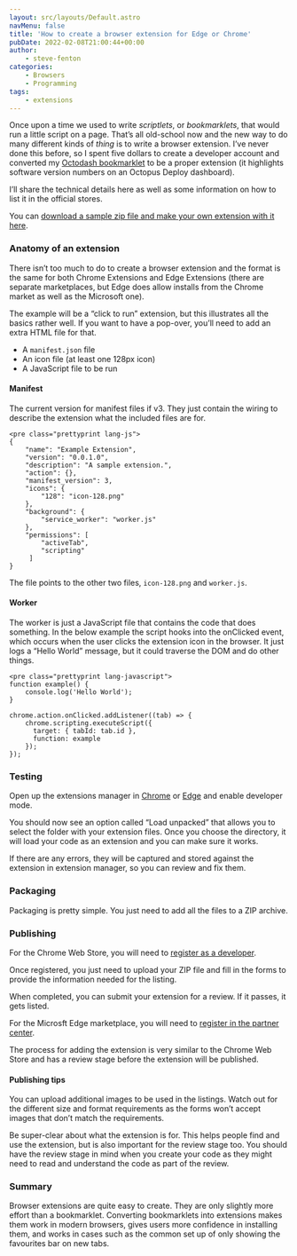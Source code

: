 ```yaml
---
layout: src/layouts/Default.astro
navMenu: false
title: 'How to create a browser extension for Edge or Chrome'
pubDate: 2022-02-08T21:00:44+00:00
author:
    - steve-fenton
categories:
    - Browsers
    - Programming
tags:
    - extensions
---
```


Once upon a time we used to write *scriptlets*, or *bookmarklets*, that would run a little script on a page. That’s all old-school now and the new way to do many different kinds of *thing* is to write a browser extension. I’ve never done this before, so I spent five dollars to create a developer account and converted my [Octodash bookmarklet](https://www.stevefenton.co.uk/2016/05/highlight-versions-on-octopus-deploy-dashboard/) to be a proper extension (it highlights software version numbers on an Octopus Deploy dashboard).

I’ll share the technical details here as well as some information on how to list it in the official stores.

You can [download a sample zip file and make your own extension with it here](https://www.stevefenton.co.uk/wp-content/uploads/2022/02/example.zip).

### Anatomy of an extension

There isn’t too much to do to create a browser extension and the format is the same for both Chrome Extensions and Edge Extensions (there are separate marketplaces, but Edge does allow installs from the Chrome market as well as the Microsoft one).

The example will be a “click to run” extension, but this illustrates all the basics rather well. If you want to have a pop-over, you’ll need to add an extra HTML file for that.

- A `manifest.json` file
- An icon file (at least one 128px icon)
- A JavaScript file to be run

#### Manifest

The current version for manifest files if v3. They just contain the wiring to describe the extension what the included files are for.

```
<pre class="prettyprint lang-js">
{
    "name": "Example Extension", 
    "version": "0.0.1.0",
    "description": "A sample extension.",
    "action": {},
    "manifest_version": 3,
    "icons": {
        "128": "icon-128.png"
    },
	"background": {
        "service_worker": "worker.js"
    },
    "permissions": [
        "activeTab",
        "scripting"
     ]
}
```
The file points to the other two files, `icon-128.png` and `worker.js`.

#### Worker

The worker is just a JavaScript file that contains the code that does something. In the below example the script hooks into the onClicked event, which occurs when the user clicks the extension icon in the browser. It just logs a “Hello World” message, but it could traverse the DOM and do other things.

```
<pre class="prettyprint lang-javascript">
function example() {
    console.log('Hello World');
}

chrome.action.onClicked.addListener((tab) => {
    chrome.scripting.executeScript({
      target: { tabId: tab.id },
      function: example
    });
});
```
### Testing

Open up the extensions manager in [Chrome](chrome://extensions) or [Edge](edge://extensions/) and enable developer mode.

You should now see an option called “Load unpacked” that allows you to select the folder with your extension files. Once you choose the directory, it will load your code as an extension and you can make sure it works.

If there are any errors, they will be captured and stored against the extension in extension manager, so you can review and fix them.

### Packaging

Packaging is pretty simple. You just need to add all the files to a ZIP archive.

### Publishing

For the Chrome Web Store, you will need to [register as a developer](https://developer.chrome.com/docs/webstore/register/).

Once registered, you just need to upload your ZIP file and fill in the forms to provide the information needed for the listing.

When completed, you can submit your extension for a review. If it passes, it gets listed.

For the Microsft Edge marketplace, you will need to [register in the partner center](https://partner.microsoft.com/).

The process for adding the extension is very similar to the Chrome Web Store and has a review stage before the extension will be published.

#### Publishing tips

You can upload additional images to be used in the listings. Watch out for the different size and format requirements as the forms won’t accept images that don’t match the requirements.

Be super-clear about what the extension is for. This helps people find and use the extension, but is also important for the review stage too. You should have the review stage in mind when you create your code as they might need to read and understand the code as part of the review.

### Summary

Browser extensions are quite easy to create. They are only slightly more effort than a bookmarklet. Converting bookmarklets into extensions makes them work in modern browsers, gives users more confidence in installing them, and works in cases such as the common set up of only showing the favourites bar on new tabs.